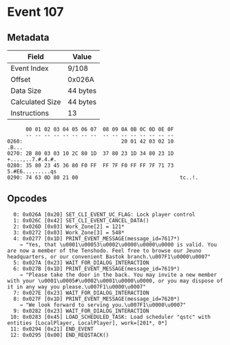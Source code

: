 # Event 107

## Metadata

| Field           | Value    |
|-----------------|----------|
| Event Index     | 9/108    |
| Offset          | 0x026A   |
| Data Size       | 44 bytes |
| Calculated Size | 44 bytes |
| Instructions    | 13       |

```
      00 01 02 03 04 05 06 07  08 09 0A 0B 0C 0D 0E 0F
      -- -- -- -- -- -- -- --  -- -- -- -- -- -- -- --
0260:                                20 01 42 03 02 10             .B...
0270: 2B 80 03 03 10 2C 80 1D  37 80 23 1D 34 80 23 1D  +....,..7.#.4.#.
0280: 35 80 23 45 36 80 F0 FF  FF 7F F0 FF FF 7F 71 73  5.#E6.........qs
0290: 74 63 0D 80 21 00                                 tc..!.          
```

## Opcodes

```
  0: 0x026A [0x20] SET_CLI_EVENT_UC_FLAG: Lock player control
  1: 0x026C [0x42] SET_CLI_EVENT_CANCEL_DATA()
  2: 0x026D [0x03] Work_Zone[2] = 121*
  3: 0x0272 [0x03] Work_Zone[3] = 548*
  4: 0x0277 [0x1D] PRINT_EVENT_MESSAGE(message_id=7617*)
    → "Yes, that \u0001\u00053\u0002\u0000\u0000\u0000 is valid. You are now a member of the Tenshodo. Feel free to browse our Jeuno headquarters, or our convenient Bastok branch.\u007F1\u0000\u0007"
  5: 0x027A [0x23] WAIT_FOR_DIALOG_INTERACTION
  6: 0x027B [0x1D] PRINT_EVENT_MESSAGE(message_id=7619*)
    → "Please take the door in the back. You may invite a new member with your \u0001\u0005#\u0002\u0001\u0000\u0000, or you may dispose of it in any way you please.\u007F1\u0000\u0007"
  7: 0x027E [0x23] WAIT_FOR_DIALOG_INTERACTION
  8: 0x027F [0x1D] PRINT_EVENT_MESSAGE(message_id=7620*)
    → "We look forward to serving you.\u007F1\u0000\u0007"
  9: 0x0282 [0x23] WAIT_FOR_DIALOG_INTERACTION
 10: 0x0283 [0x45] LOAD_SCHEDULED_TASK: Load scheduler "qstc" with entities [LocalPlayer, LocalPlayer], work=[201*, 0*]
 11: 0x0294 [0x21] END_EVENT
 12: 0x0295 [0x00] END_REQSTACK()
```
